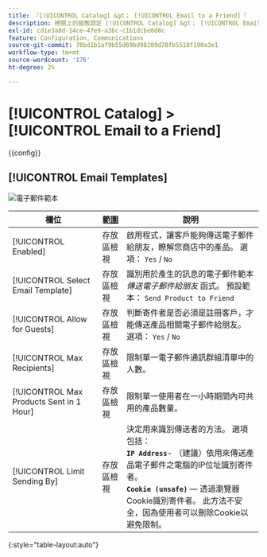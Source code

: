 ```yaml
---
title: 『[!UICONTROL Catalog] &gt； [!UICONTROL Email to a Friend]『
description: 檢閱上的組態設定 [!UICONTROL Catalog] &gt； [!UICONTROL Email to a Friend] 商務管理員頁面。
exl-id: cd1e3a8d-14ce-47e9-a3bc-c1b1dcbe0d8c
feature: Configuration, Communications
source-git-commit: 76bd1b1af9b55d69bd98209d70fb5518f190a3e1
workflow-type: tm+mt
source-wordcount: '176'
ht-degree: 2%

---
```


# [!UICONTROL Catalog] > [!UICONTROL Email to a Friend]

{{config}}

## [!UICONTROL Email Templates]

![電子郵件範本](./assets/email-to-a-friend-email-templates.png)<!-- zoom -->

<!-- [Email Templates](https://docs.magento.com/user-guide/marketing/email-template-configuration.html) -->

| 欄位 | [範圍](../../getting-started/websites-stores-views.md#scope-settings) | 說明 |
|--- |--- |--- |
| [!UICONTROL Enabled] | 存放區檢視 | 啟用程式，讓客戶能夠傳送電子郵件給朋友，瞭解您商店中的產品。 選項： `Yes` / `No` |
| [!UICONTROL Select Email Template] | 存放區檢視 | 識別用於產生的訊息的電子郵件範本 _傳送電子郵件給朋友_ 函式。 預設範本： `Send Product to Friend` |
| [!UICONTROL Allow for Guests] | 存放區檢視 | 判斷寄件者是否必須是註冊客戶，才能傳送產品相關電子郵件給朋友。 選項： `Yes` / `No` |
| [!UICONTROL Max Recipients] | 存放區檢視 | 限制單一電子郵件通訊群組清單中的人數。 |
| [!UICONTROL Max Products Sent in 1  Hour] | 存放區檢視 | 限制單一使用者在一小時期間內可共用的產品數量。 |
| [!UICONTROL Limit Sending By] | 存放區檢視 | 決定用來識別傳送者的方法。 選項包括： <br/>**`IP Address`**- （建議）依用來傳送產品電子郵件之電腦的IP位址識別寄件者。<br/>**`Cookie (unsafe)`**  — 透過瀏覽器Cookie識別寄件者。 此方法不安全，因為使用者可以刪除Cookie以避免限制。 |

{:style=&quot;table-layout:auto&quot;}
